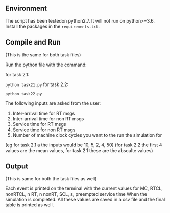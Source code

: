 ## Environment
The script has been testedon python2.7. It will not run on python>=3.6.
Install the packages in the `requirements.txt`.

## Compile and Run

(This is the same for both task files)

Run the python file with the command: 

for task 2.1:

```python task21.py```
for task 2.2:

```python task22.py```

The following inputs are asked from the user:
1. Inter-arrival time for RT msgs
2. Inter-arrival time for non RT msgs
3. Service time for RT msgs
4. Service time for non RT msgs
5. Number of machine clock cycles you want to the run the simulation for

(eg for task 2.1 a the inputs would be 10, 5, 2, 4, 50)
(for task 2.2 the first 4 values are the mean values, for task 2.1 these are the absoulte values)


## Output

(This is same for both the task files as well)

Each event is printed on the terminal with the current values for MC, RTCL, nonRTCL, n RT, n nonRT, SCL, s, preempted service time
When the simulation is completed. All these values are saved in a csv file and the final table is printed as well.

